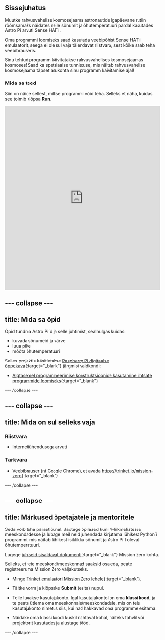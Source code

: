 ## Sissejuhatus

Muutke rahvusvahelise kosmosejaama astronautide igapäevane rutiin rõõmsamaks näidates neile sõnumit ja õhutemperatuuri pardal kasutades Astro Pi arvuti Sense HAT´i.

Oma programmi loomiseks saad kasutada veebipõhist Sense HAT´i emulaatorit, seega ei ole sul vaja täiendavat riistvara, sest kõike saab teha veebibrauseris.

Sinu tehtud programm käivitatakse rahvusvahelises kosmosejaamas kosmoses! Saad ka spetsiaalse tunnistuse, mis näitab rahvusvahelise kosmosejaama täpset asukohta sinu programm käivitamise ajal!

### Mida sa teed

Siin on näide sellest, millise programmi võid teha. Selleks et näha, kuidas see toimib klõpsa **Run**. 

<iframe src="https://trinket.io/embed/python/069f6138f7?outputOnly=true&start=result" width="100%" height="600" frameborder="0" marginwidth="0" marginheight="0" allowfullscreen mark="crwd-mark"></iframe> 

--- collapse ---
---
title: Mida sa õpid
---
Õpid tundma Astro Pi´d ja selle juhtimist, sealhulgas kuidas:

+ kuvada sõnumeid ja värve
+ luua pilte
+ mõõta õhutemperatuuri

Selles projektis käsitletakse [Raspberry Pi digitaalse õppekava](http://rpf.io/curriculum){:target="_blank"} järgmisi valdkondi:

+ [Algtasemel programmeerimise konstruktsioonide kasutamine lihtsate programmide loomiseks](https://curriculum.raspberrypi.org/programming/creator/){:target="_blank"}

--- /collapse ---

--- collapse ---
---
title: Mida on sul selleks vaja
---
### Riistvara

+ Internetiühendusega arvuti

### Tarkvara

+ Veebibrauser (nt Google Chrome), et avada <https://trinket.io/mission-zero>{:target="_blank"}

--- /collapse ---

--- collapse ---
---
title: Märkused õpetajatele ja mentoritele
---
Seda võib teha pärastlõunal. Jaotage õpilased kuni 4-liikmelistesse meeskondadesse ja lubage meil neid juhendada kirjutama lühikest Python´i programmi, mis näitab lühikest isiklikku sõnumit ja Astro Pi´l olevat õhutemperatuuri.

Lugege [juhiseid sisaldavat dokumenti](http://esamultimedia.esa.int/docs/edu/European_Astro_Pi_Challenge_Mission_Zero_guidelines.pdf){:target="_blank"} Mission Zero kohta.

Selleks, et teie meeskond/meeskonnad saaksid osaleda, peate registreeruma Mission Zero väljakutseks.

+ Minge [Trinket emulaatori Mission Zero lehele](https://trinket.io/mission-zero/register){:target="_blank"}.

+ Täitke vorm ja klõpsake **Submit** (esita) nupul.

+ Teile luuakse kasutajakonto. Igal kasutajakontol on oma **klassi kood**, ja te peate ütlema oma meeskonnale/meeskondadele, mis on teie kasutajakonto nimetus siis, kui nad hakkavad oma programme esitama.

+ Näidake oma klassi koodi kuskil nähtaval kohal, näiteks tahvlil või projektorit kasutades ja alustage tööd.

--- /collapse ---